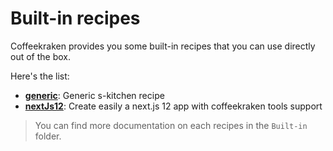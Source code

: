 <!-- This file has been generated using
     the "@coffeekraken/s-markdown-builder" package.
     !!! Do not edit it directly... -->


<!-- body -->

<!--
/**
* @name            Built-in recipes
* @namespace       doc.recipes
* @type            Markdown
* @platform        md
* @status          stable
* @menu            Documentation / Recipes           /doc/recipes/built-in-recipes
*
* @since           2.0.0
* @author    Olivier Bossel <olivier.bossel@gmail.com> (https://coffeekraken.io)
*/
-->

# Built-in recipes

Coffeekraken provides you some built-in recipes that you can use directly out of the box.

Here's the list:

-   [**generic**](/doc/recipes/built-in/generic): Generic s-kitchen recipe
-   [**nextJs12**](/doc/recipes/built-in/nextJs12): Create easily a next.js 12 app with coffeekraken tools support

> You can find more documentation on each recipes in the `Built-in` folder.

